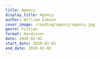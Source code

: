 ```yaml
---
title: Agency
display_title: Agency
author: William Gibson
cover_image: /reading/agency/agency.jpg
genre: Fiction
format: Hardcover
date: 2020-02-02
start_date: 2020-02-01
end_date: 2020-02-02
---
```

